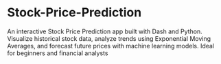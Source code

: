 # Stock-Price-Prediction
An interactive Stock Price Prediction app built with Dash and Python. Visualize historical stock data, analyze trends using Exponential Moving Averages, and forecast future prices with machine learning models. Ideal for beginners and financial analysts
